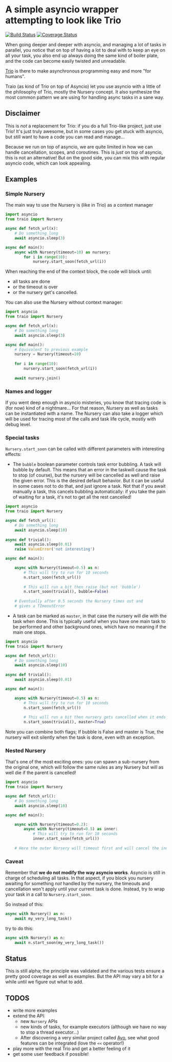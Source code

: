 # A simple asyncio wrapper attempting to look like Trio

[![Build Status](https://travis-ci.org/RouquinBlanc/traio.svg?branch=master)](https://travis-ci.org/RouquinBlanc/traio) [![Coverage Status](https://coveralls.io/repos/github/RouquinBlanc/traio/badge.svg?branch=master)](https://coveralls.io/github/RouquinBlanc/traio?branch=master)

When going deeper and deeper with asyncio, and managing a lot of tasks
in parallel, you notice that on top of having a lot to deal with
to keep an eye on all your task, you also end up always doing the
same kind of boiler plate, and the code can become easily twisted and
unreadable.

[Trio](https://github.com/python-trio/trio) is there to make asynchronous programming easy and more "for humans".

Traio (as kind of Trio on top of Asyncio) let you use asyncio with a little of
the philosophy of Trio, mostly the Nursery concept. It also synthesize the most
common pattern we are using for handling async tasks in a sane way.

## Disclaimer

This is *not* a replacement for Trio: if you do a full Trio-like project,
just use Trio! It's just truly awesome, but in some cases you get stuck 
with asyncio, but still want to have a code you can read and manage...

Because we run on top of asyncio, we are quite limited in how we can handle
cancellation, scopes, and coroutines. This is *just* on top of asyncio, this
is not an alternative! But on the good side, you can mix this with regular
asyncio code, which can look appealing.

## Examples

### Simple Nursery

The main way to use the Nursery is (like in Trio) as a context manager

```python
import asyncio
from traio import Nursery

async def fetch_url(x):
    # Do something long
    await asyncio.sleep(3)

async def main():
    async with Nursery(timeout=10) as nursery:
        for i in range(10):
            nursery.start_soon(fetch_url(i))
```

When reaching the end of the context block, the code will block until:
- all tasks are done
- or the timeout is over
- or the nursery get's cancelled.

You can also use the Nursery without context manager:

```python
import asyncio
from traio import Nursery

async def fetch_url(x):
    # Do something long
    await asyncio.sleep(3)

async def main():
    # Equivalent to previous example
    nursery = Nursery(timeout=10)
    
    for i in range(10):
        nursery.start_soon(fetch_url(i))
        
    await nursery.join()
```

### Names and logger

If you went deep enough in asyncio misteries, you know that tracing code is
(for now) kind of a nightmare... For that reason, Nursery as well as tasks can
be instantiated with a name. The Nursery can also take a logger which will be
used for tracing most of the calls and task life cycle, mostly with debug level. 

### Special tasks

`Nursery.start_soon` can be called with different parameters with interesting
effects:

- The `bubble` boolean parameter controls task error bubbling. A task will
bubble by default. This means that an error in the taskwill cause the task 
to stop (of course), but the nursery will be cancelled as well and raise 
the given error. This is the desired default behavior.
But it can be useful in some cases not to do that, and just ignore a task.
Not that if you await manually a task, this cancels bubbling automatically:
if you take the pain of waiting for a task, it's not to get all the rest cancelled!

```python
import asyncio
from traio import Nursery

async def fetch_url():
    # Do something long
    await asyncio.sleep(10)
    
async def trivial():
    await asyncio.sleep(0.01)
    raise ValueError('not interesting')

async def main():

    async with Nursery(timeout=0.5) as n:
        # This will try to run for 10 seconds
        n.start_soon(fetch_url())
        
        # This will run a bit then raise (but not 'bubble')
        n.start_soon(trivial(), bubble=False)
        
    # Eventually after 0.5 seconds the Nursery times out and
    # gives a TImeoutError
```

- A task can be marked as `master`, in that case the nursery will die with the 
task when done. This is typically useful when you have one main task to be
performed and other background ones, which have no meaning if the main one stops.

```python
import asyncio
from traio import Nursery

async def fetch_url():
    # Do something long
    await asyncio.sleep(10)
    
async def trivial():
    await asyncio.sleep(0.01)

async def main():

    async with Nursery(timeout=0.5) as n:
        # This will try to run for 10 seconds
        n.start_soon(fetch_url())
        
        # This will run a bit then nursery gets cancelled when it ends
        n.start_soon(trivial(), master=True)
```

Note you can combine both flags; If bubble is False and master is True,
the nursery will exit silently when the task is done, even with an exception.

### Nested Nursery

That's one of the most exciting ones: you can spawn a sub-nursery from the
original one, which will follow the same rules as any Nursery but will as well
die if the parent is cancelled!

```python
import asyncio
from traio import Nursery

async def fetch_url():
    # Do something long
    await asyncio.sleep(10)

async def main():

    async with Nursery(timeout=0.2):
        async with Nursery(timeout=0.5) as inner:
            # This will try to run for 10 seconds
            inner.start_soon(fetch_url())
        
    # Here the outer Nursery will timeout first and will cancel the inner one!
```

### Caveat

Remember that **we do not modify the way asyncio works**. Asyncio is still
in charge of scheduling all tasks. In that aspect, if you block you nursery
awaiting for something *not* handled by the nursery, the timeouts and cancellation
won't apply until your current task is done. Instead, try to wrap your task in a
call to `Nursery.start_soon`.

So instead of this:
```python
async with Nursery() as n:
    await my_very_long_task()
```
try to do this:
```python
async with Nursery() as n:
    await n.start_soon(my_very_long_task())
```

## Status

This is still alpha; the principle was validated and the various tests ensure
a pretty good coverage as well as examples. But the API may vary a bit for a while
until we figure out what to add.

## TODOS

- write more examples
- extend the API:
  - new `Nursery` APIs
  - new kinds of tasks, for example executors (although we have no way to stop 
  a thread executor...)
  - After discovering a very similar project called [Ayo](https://github.com/Tygs/ayo), see what 
  good features can be integrated (love the `<<` operator!)
- play more with the real Trio and get a better feeling of it
- get some user feedback if possible!